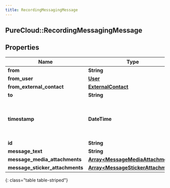 ```yaml
---
title: RecordingMessagingMessage
---
```

## PureCloud::RecordingMessagingMessage

## Properties

|Name | Type | Description | Notes|
|------------ | ------------- | ------------- | -------------|
| **from** | **String** |  | [optional] |
| **from_user** | [**User**](User.html) |  | [optional] |
| **from_external_contact** | [**ExternalContact**](ExternalContact.html) |  | [optional] |
| **to** | **String** |  | [optional] |
| **timestamp** | **DateTime** | Date time is represented as an ISO-8601 string. For example: yyyy-MM-ddTHH:mm:ss.SSSZ | [optional] |
| **id** | **String** |  | [optional] |
| **message_text** | **String** |  | [optional] |
| **message_media_attachments** | [**Array&lt;MessageMediaAttachment&gt;**](MessageMediaAttachment.html) |  | [optional] |
| **message_sticker_attachments** | [**Array&lt;MessageStickerAttachment&gt;**](MessageStickerAttachment.html) |  | [optional] |
{: class="table table-striped"}


